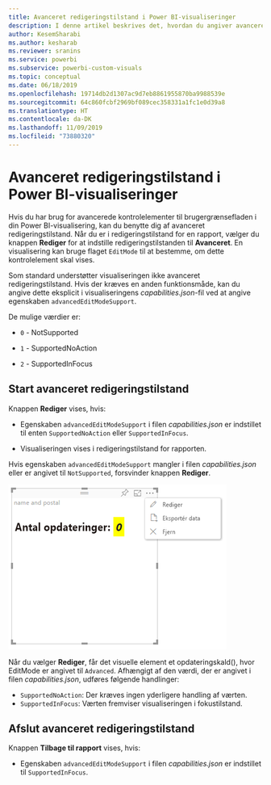 ```yaml
---
title: Avanceret redigeringstilstand i Power BI-visualiseringer
description: I denne artikel beskrives det, hvordan du angiver avancerede kontrolelementer til brugergrænsefladen i Power BI-visualiseringer.
author: KesemSharabi
ms.author: kesharab
ms.reviewer: sranins
ms.service: powerbi
ms.subservice: powerbi-custom-visuals
ms.topic: conceptual
ms.date: 06/18/2019
ms.openlocfilehash: 19714db2d1307ac9d7eb8861955870ba9988539e
ms.sourcegitcommit: 64c860fcbf2969bf089cec358331a1fc1e0d39a8
ms.translationtype: HT
ms.contentlocale: da-DK
ms.lasthandoff: 11/09/2019
ms.locfileid: "73880320"
---
```

# <a name="advanced-edit-mode-in-power-bi-visuals"></a>Avanceret redigeringstilstand i Power BI-visualiseringer

Hvis du har brug for avancerede kontrolelementer til brugergrænsefladen i din Power BI-visualisering, kan du benytte dig af avanceret redigeringstilstand. Når du er i redigeringstilstand for en rapport, vælger du knappen **Rediger** for at indstille redigeringstilstanden til **Avanceret**. En visualisering kan bruge flaget `EditMode` til at bestemme, om dette kontrolelement skal vises.

Som standard understøtter visualiseringen ikke avanceret redigeringstilstand. Hvis der kræves en anden funktionsmåde, kan du angive dette eksplicit i visualiseringens *capabilities.json*-fil ved at angive egenskaben `advancedEditModeSupport`.

De mulige værdier er:

- `0` - NotSupported

- `1` - SupportedNoAction

- `2` - SupportedInFocus

## <a name="enter-advanced-edit-mode"></a>Start avanceret redigeringstilstand

Knappen **Rediger** vises, hvis:

* Egenskaben `advancedEditModeSupport` i filen *capabilities.json* er indstillet til enten `SupportedNoAction` eller `SupportedInFocus`.

* Visualiseringen vises i redigeringstilstand for rapporten.

Hvis egenskaben `advancedEditModeSupport` mangler i filen *capabilities.json* eller er angivet til `NotSupported`, forsvinder knappen **Rediger**.

![Åbning af redigeringstilstand](./media/edit-mode.png)

Når du vælger **Rediger**, får det visuelle element et opdateringskald(), hvor EditMode er angivet til `Advanced`. Afhængigt af den værdi, der er angivet i filen *capabilities.json*, udføres følgende handlinger:

* `SupportedNoAction`: Der kræves ingen yderligere handling af værten.
* `SupportedInFocus`: Værten fremviser visualiseringen i fokustilstand.

## <a name="exit-advanced-edit-mode"></a>Afslut avanceret redigeringstilstand

Knappen **Tilbage til rapport** vises, hvis:

* Egenskaben `advancedEditModeSupport` i filen *capabilities.json* er indstillet til `SupportedInFocus`.
